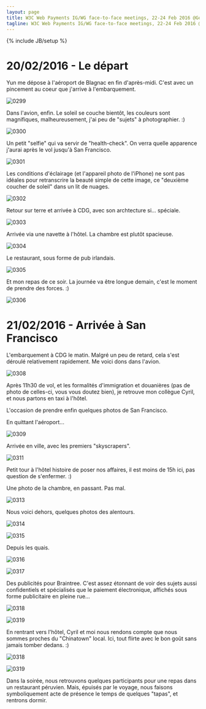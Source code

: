 ```yaml
---
layout: page
title: W3C Web Payments IG/WG face-to-face meetings, 22-24 Feb 2016 @Google, San Francisco
tagline: W3C Web Payments IG/WG face-to-face meetings, 22-24 Feb 2016 @Google, San Francisco
---
```

{% include JB/setup %}

# 20/02/2016 - Le départ

Yun me dépose à l'aéroport de Blagnac en fin d'après-midi. C'est avec un pincement au coeur que j'arrive à l'embarquement.

![0299](IMG_0299.jpg)

Dans l'avion, enfin. Le soleil se couche bientôt, les couleurs sont magnifiques, malheureusement, j'ai peu de "sujets" à photographier. :)

![0300](IMG_0300.jpg)

Un petit "selfie" qui va servir de "health-check". On verra quelle apparence j'aurai après le vol jusqu'à San Francisco.

![0301](IMG_0301.jpg)

Les conditions d'éclairage (et l'appareil photo de l'iPhone) ne sont pas idéales pour retranscrire la beauté simple de cette image, ce "deuxième coucher de soleil" dans un lit de nuages.

![0302](IMG_0302.jpg)

Retour sur terre et arrivée à CDG, avec son archtecture si... spéciale.

![0303](IMG_0303.jpg)

Arrivée via une navette à l'hôtel. La chambre est plutôt spacieuse.

![0304](IMG_0304.jpg)

Le restaurant, sous forme de pub irlandais.

![0305](IMG_0305.jpg)

Et mon repas de ce soir. La journée va être longue demain, c'est le moment de prendre des forces. :)

![0306](IMG_0306.jpg)

# 21/02/2016 - Arrivée à San Francisco

L'embarquement à CDG le matin. Malgré un peu de retard, cela s'est déroulé relativement rapidement. Me voici dons dans l'avion.

![0308](IMG_0308.jpg)

Après 11h30 de vol, et les formalités d'immigration et douanières (pas de photo de celles-ci, vous vous doutez bien), je retrouve mon collègue Cyril, et nous partons en taxi à l'hôtel.

L'occasion de prendre enfin quelques photos de San Francisco.

En quittant l'aéroport...

![0309](IMG_0309.jpg)

Arrivée en ville, avec les premiers "skyscrapers".

![0311](IMG_0311.jpg)

Petit tour à l'hôtel histoire de poser nos affaires, il est moins de 15h ici, pas question de s'enfermer. :)

Une photo de la chambre, en passant. Pas mal.

![0313](IMG_0313.jpg)

Nous voici dehors, quelques photos des alentours.

![0314](IMG_0314.jpg)

![0315](IMG_0315.jpg)

Depuis les quais.

![0316](IMG_0316.jpg)

![0317](IMG_0317.jpg)

Des publicités pour Braintree. C'est assez étonnant de voir des sujets aussi confidentiels et spécialisés que le paiement électronique, affichés sous forme publicitaire en pleine rue...

![0318](IMG_0318.jpg)

![0319](IMG_0319.jpg)

En rentrant vers l'hôtel, Cyril et moi nous rendons compte que nous sommes proches du "Chinatown" local. Ici, tout flirte avec le bon goût sans jamais tomber dedans. :)

![0318](IMG_0318.jpg)

![0319](IMG_0319.jpg)

Dans la soirée, nous retrouvons quelques participants pour une repas dans un restaurant péruvien. Mais, épuisés par le voyage, nous faisons symboliquement acte de présence le temps de quelques "tapas", et rentrons dormir.
